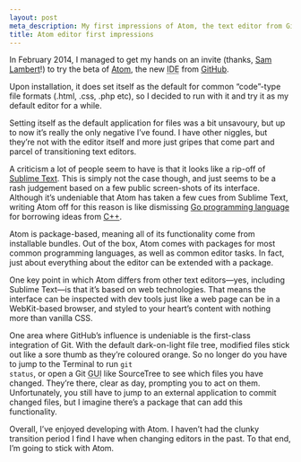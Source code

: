 ```yaml
---
layout: post
meta_description: My first impressions of Atom, the text editor from GitHub.
title: Atom editor first impressions
---
```

<p class="lead">In February 2014, I managed to get my hands on an invite (thanks, <a href="https://twitter.com/isamlambert" rel="external nofollow">Sam Lambert</a>!) to try the beta of <a href="https://atom.io/" rel="external">Atom</a>, the new <abbr class="initialism" title="Integrated Development Environment">IDE</abbr> from <a href="https://github.com/" rel="external">GitHub</a>.</p>

Upon installation, it does set itself as the default for common “code”-type file formats (.html, .css, .php etc), so I decided to run with it and try it as my default editor for a while.

Setting itself as the default application for files was a bit unsavoury, but up to now it’s really the only negative I’ve found.
I have other niggles, but they’re not with the editor itself and more just gripes that come part and parcel of transitioning text editors.

A criticism a lot of people seem to have is that it looks like a rip-off of [Sublime Text](http://www.sublimetext.com/).
This is simply not the case though, and just seems to be a rash judgement based on a few public screen-shots of its interface.
Although it’s undeniable that Atom has taken a few cues from Sublime Text, writing Atom off for this reason is like dismissing [Go programming language](http://golang.org) for borrowing ideas from [C++](http://www.cplusplus.com/).

Atom is package-based, meaning all of its functionality come from installable bundles.
Out of the box, Atom comes with packages for most common programming languages, as well as common editor tasks.
In fact, just about everything about the editor can be extended with a package.

One key point in which Atom differs from other text editors—yes, including Sublime Text—is that it’s based on web technologies.
That means the interface can be inspected with dev tools just like a web page can be in a WebKit-based browser, and styled to your heart’s content with nothing more than vanilla CSS.

One area where GitHub’s influence is undeniable is the first-class integration of Git.
With the default dark-on-light file tree, modified files stick out like a sore thumb as they’re coloured orange.
So no longer do you have to jump to the Terminal to run <code>git status</code>, or open a Git <abbr class="initialism" title="Graphical User Interface">GUI</abbr> like SourceTree to see which files you have changed.
They’re there, clear as day, prompting you to act on them.
Unfortunately, you still have to jump to an external application to commit changed files, but I imagine there’s a package that can add this functionality.

Overall, I’ve enjoyed developing with Atom.
I haven’t had the clunky transition period I find I have when changing editors in the past.
To that end, I’m going to stick with Atom.
